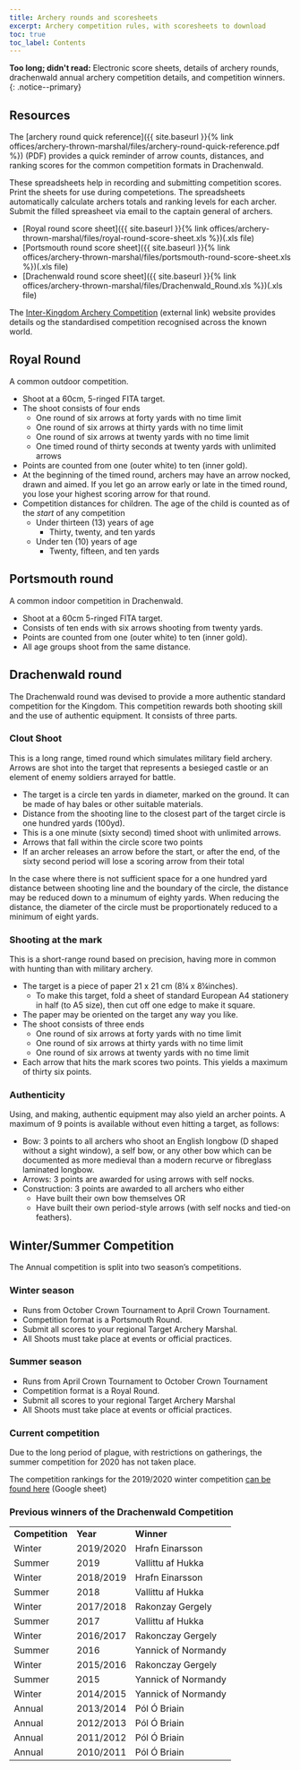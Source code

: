 ```yaml
---
title: Archery rounds and scoresheets 
excerpt: Archery competition rules, with scoresheets to download
toc: true
toc_label: Contents
---
```


__Too long; didn't read:__ Electronic score sheets, details of archery rounds, drachenwald annual archery competition details, and competition winners. 
{: .notice--primary}

## Resources

The [archery round quick reference]({{ site.baseurl }}{% link offices/archery-thrown-marshal/files/archery-round-quick-reference.pdf %}) (PDF) provides a quick reminder of arrow counts, distances, and ranking scores for the common competition formats in Drachenwald.

These spreadsheets help in recording and submitting competition scores. Print the sheets for use during competetions. The spreadsheets automatically calculate archers totals and ranking levels for each archer. Submit the filled spreasheet via email to the captain general of archers.
* [Royal round score sheet]({{ site.baseurl }}{% link offices/archery-thrown-marshal/files/royal-round-score-sheet.xls %})(.xls file)
* [Portsmouth round score sheet]({{ site.baseurl }}{% link offices/archery-thrown-marshal/files/portsmouth-round-score-sheet.xls %})(.xls file)
* [Drachenwald round score sheet]({{ site.baseurl }}{% link offices/archery-thrown-marshal/files/Drachenwald_Round.xls %})(.xls file)


The [Inter-Kingdom Archery Competition](http://scores-sca.org/home/index.php?R=10) (external link) website provides details og the standardised competition recognised across the known world.

## Royal Round

A common outdoor competition.

* Shoot at a 60cm, 5-ringed FITA target.
* The shoot consists of four ends
  * One round of six arrows at forty yards with no time limit
  * One round of six arrows at thirty yards with no time limit
  * One round of six arrows at twenty yards with no time limit
  * One timed round of thirty seconds at twenty yards with unlimited arrows
* Points are counted from one (outer white) to ten (inner gold).
* At the beginning of the timed round, archers may have an arrow nocked, drawn and aimed. If you let go an arrow early or late in the timed round, you lose your highest scoring arrow for that round.
* Competition distances for children. The age of the child is counted as of the *start* of any competition
  * Under thirteen (13) years of age
    * Thirty, twenty, and ten yards
  * Under ten (10) years of age
    * Twenty, fifteen, and ten yards

## Portsmouth round 

A common indoor competition in Drachenwald.

* Shoot at a 60cm 5-ringed FITA target.
* Consists of ten ends with six arrows shooting from twenty yards.
* Points are counted from one (outer white) to ten (inner gold).
* All age groups shoot from the same distance.

## Drachenwald round

The Drachenwald round was devised to provide a more authentic standard competition for the Kingdom. This competition rewards both shooting skill and the use of authentic equipment. It consists of three parts.

### Clout Shoot
This is a long range, timed round which simulates military field archery. Arrows are shot into the target that represents a besieged castle or an element of enemy soldiers arrayed for battle. 

* The target is a circle ten yards in diameter, marked on the ground. It can be made of hay bales or other suitable materials.
* Distance  from the shooting line to the closest part of the target circle is one hundred yards (100yd).
* This is a one minute (sixty second) timed shoot with unlimited arrows.
* Arrows that fall within the circle score two points
* If an archer releases an arrow before the start, or after the end, of the sixty second period will lose a scoring arrow from their total

In the case where there is not sufficient space for a one hundred yard distance between shooting line and the boundary of the circle, the distance may be reduced down to a minumum of eighty yards. When reducing the distance, the diameter of the circle must be proportionately reduced to a minimum of eight yards.

### Shooting at the mark
This is a short-range round based on precision, having more in common with hunting than with military archery.  

* The target is a piece of paper 21 x 21 cm (8¼ x 8¼inches). 
  * To make this target, fold a sheet of standard European A4 stationery in half (to A5 size), then cut off one edge to make it square. 
* The paper may be oriented on the target any way you like.  
* The shoot consists of three ends
  * One round of six arrows at forty yards with no time limit
  * One round of six arrows at thirty yards with no time limit
  * One round of six arrows at twenty yards with no time limit
* Each arrow that hits the mark scores two points. This yields a maximum of thirty six points.
   
### Authenticity
Using, and making, authentic equipment may also yield an archer points. A maximum of 9 points is available without even hitting a target, as follows:
   * Bow: 3 points to all archers who shoot an English longbow (D shaped without a sight window), a self bow, or any other bow which can be documented as more medieval than a modern recurve or fibreglass laminated longbow.  
   * Arrows: 3 points are awarded for using arrows with self nocks.   
   * Construction: 3 points are awarded to all archers who either  
     * Have built their own bow themselves OR
     * Have built their own period-style arrows (with self nocks and tied-on feathers).

 
## Winter/Summer Competition

The Annual competition is split into two season’s competitions.

### Winter season

* Runs from October Crown Tournament to April Crown Tournament.
* Competition format is a Portsmouth Round.
* Submit all scores to your regional Target Archery Marshal.
* All Shoots must take place at events or official practices.
 
### Summer season

* Runs from April Crown Tournament to October Crown Tournament
* Competition format is a Royal Round.
* Submit all scores to your regional Target Archery Marshal
* All Shoots must take place at events or official practices.


### Current competition

Due to the long period of plague, with restrictions on gatherings, the summer competition for 2020 has not taken place.

The competition rankings for the 2019/2020 winter competition [can be found here](https://docs.google.com/spreadsheets/d/11BDVwXBRAK033-XQSj9lmyqqZRVhZBEQGpEcOBIM87s/edit?fbclid=IwAR3mdCOeO1HLXgAAYqWBC8KdUhTZyrHapvum1nEHW3M9ImonxImEPIz24D8#gid=358402896) (Google sheet)


### Previous winners of the Drachenwald Competition

<table>
<tr><td><strong>Competition</strong></td><td><strong>Year</strong></td><td><strong>Winner</strong></td></tr>
<tr><td>Winter</td><td>2019/2020</td><td>Hrafn Einarsson</td></tr>
<tr><td>Summer</td><td>2019</td><td>Vallittu af Hukka</td></tr>
<tr><td>Winter</td><td>2018/2019</td><td>Hrafn Einarsson</td></tr>
<tr><td>Summer</td><td>2018</td><td>Vallittu af Hukka</td></tr>
<tr><td>Winter</td><td>2017/2018</td><td>Rakonzay Gergely</td></tr>
<tr><td>Summer</td><td>2017</td><td>Vallittu af Hukka</td></tr>
<tr><td>Winter</td><td>2016/2017</td><td>Rakonczay Gergely</td></tr>
<tr><td>Summer</td><td>2016</td><td>Yannick of Normandy</td></tr>
<tr><td>Winter</td><td>2015/2016</td><td>Rakonczay Gergely</td></tr>
<tr><td>Summer</td><td>2015</td><td>Yannick of Normandy</td></tr>
<tr><td>Winter</td><td>2014/2015</td><td>Yannick of Normandy</td></tr>
<tr><td>Annual</td><td>2013/2014</td><td>Pól Ó Briain</td></tr>
<tr><td>Annual</td><td>2012/2013</td><td>Pól Ó Briain</td></tr>
<tr><td>Annual</td><td>2011/2012</td><td>Pól Ó Briain</td></tr>
<tr><td>Annual</td><td>2010/2011</td><td>Pól Ó Briain</td></tr>
</table>
